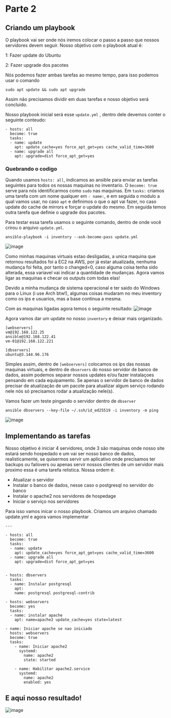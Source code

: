 # Parte 2
## Criando um playbook

O playbook vai ser onde nós iremos colocar o passo a passo que nossos servidores devem seguir.
Nosso objetivo com o playbook atual é:

1: Fazer update do Ubuntu

2: Fazer upgrade dos pacotes

Nós podemos fazer ambas tarefas ao mesmo tempo, para isso podemos usar o comando 
```
sudo apt update && sudo apt upgrade
``` 
Assim não precisamos dividir em duas tarefas e nosso objetivo será concluido.

Nosso playbook inicial será esse `update.yml` , dentro dele devemos conter o seguinte conteudo:
```
- hosts: all
  become: true
  tasks:
  - name: update
    apt: update_cache=yes force_apt_get=yes cache_valid_time=3600
  - name: upgrade all
    apt: upgrade=dist force_apt_get=yes
```
### Quebrando o codigo
Quando usamos `hosts: all`, indicamos ao ansible para enviar as tarefas seguintes para todos os nossas maquinas no inventario.
O `become: true` serve para nós identificarmos como `sudo` nas maquinas.
Em `tasks:` criamos uma tarefa com um nome qualquer em `- name:`, e em seguida o modulo a qual vamos usar, no caso `apt` e definimos o que o apt vai fazer, no caso update do cache de mirrors e forçar o update do mesmo.
Em seguida temos outra tarefa que definie o upgrade dos pacotes.

Para testar essa tarefa usamos o seguinte comando, dentro de onde você crirou o arquivo `update.yml`.
```
ansible-playbook -i inventory --ask-become-pass update.yml
```

![image](updateyml-output.png)

Como minhas maquinas virtuais estao desligadas, a unica maquina que retornou resultados foi a EC2 na AWS, por já estar atualizada, nenhuma mudança foi feita, por tanto o changed=0, caso alguma coisa tenha sido alterada, essa variavel vai indicar a quantidade de mudanças.
Agora vamos ligar as maquinas e checar os outputs com todas elas!

Devido a minha mudança de sistema operacional e ter saido do Windows para o Linux (i use Arch btw!), algumas coisas mudaram no meu inventory como os ips e usuarios, mas a base continua a mesma.

Com as maquinas ligadas agora temos o seguinte resultado:
![image](updateyml-output2.png)

Agora vamos dar um update no nosso `inventory` e deixar mais organizado.
```
[webservers]
vm@192.168.122.25
ansible@192.168.122.41
vm-01@192.168.122.221

[dbservers]
ubuntu@3.144.96.176

```
Simples assim, dentro de `[webservers]` colocamos os ips das nossas maquinas virtuais, e dentro de `dbservers` do nosso servidor de banco de dados, assim podemos separar nossos updates e/ou fazer instalaçoes pensando em cada equipamento. Se apenas o servidor de banco de dados precisar de atualização de um pacote para atualizar algum serviço rodando nele nós só precisamos rodar a atualização nele(s).

Vamos fazer um teste pingando o servidor dentro de `dbserver`
```
ansible dbservers --key-file ~/.ssh/id_ed25519 -i inventory -m ping
```

![image](updateyml-output3.png)

## Implementando as tarefas

Nosso objetivo é iniciar 4 servidores, onde 3 são maquinas onde nosso site estará sendo hospedado e um vai ser nosso banco de dados, realisticamente, se quisermos servir um aplicativo onde precisamos ter backups ou failovers ou apenas servir nossos clientes de um servidor mais proximo essa é uma tarefa relistica.
Nossa ordem é:
- Atualizar o servidor
- Instalar o banco de dados, nesse caso o postgresql no servidor do banco
- Instalar o apache2 nos servidores de hospedage
- Iniciar o serviço nos servidores

Para isso vamos inicar o nosso playbook.
Criamos um arquivo chamado update.yml e agora vamos implementar 

```
---

- hosts: all
  become: true
  tasks:
  - name: update
    apt: update_cache=yes force_apt_get=yes cache_valid_time=3600
  - name: upgrade all
    apt: upgrade=dist force_apt_get=yes


- hosts: dbservers
  tasks:
  - name: Instalar postgresql
    apt: 
    name: postgresql postgresql-contrib

- hosts: webservers
  become: yes
  tasks:
  - name: instalar apache
    apt: name=apache2 update_cache=yes state=latest

- name: Iniciar apache se nao iniciado
  hosts: webservers
  become: true
  tasks:
    - name: Iniciar apache2
      systemd:
        name: apache2
        state: started

    - name: Habilitar apache2.service
      systemd:
        name: apache2
        enabled: yes  
```
## E aqui nosso resultado!
![image](updateyml-output4.png)